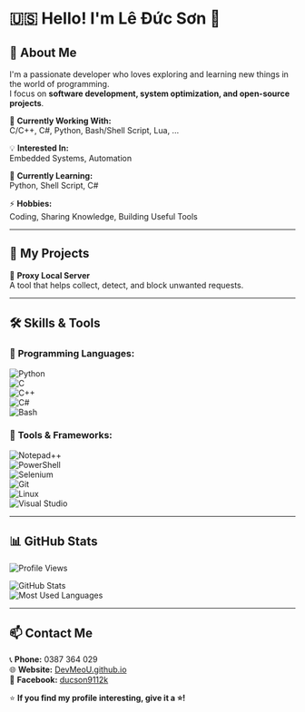 # 🇺🇸 Hello! I'm Lê Đức Sơn 👋  

## 🚀 About Me  
I'm a passionate developer who loves exploring and learning new things in the world of programming.  
I focus on **software development, system optimization, and open-source projects**.  

🔭 **Currently Working With:**  
C/C++, C#, Python, Bash/Shell Script, Lua, ...  

💡 **Interested In:**  
Embedded Systems, Automation  

🌱 **Currently Learning:**  
Python, Shell Script, C#  

⚡ **Hobbies:**  
Coding, Sharing Knowledge, Building Useful Tools  

---

## 💼 My Projects  
🔹 **Proxy Local Server**  
A tool that helps collect, detect, and block unwanted requests.  

---

## 🛠 Skills & Tools  
### 🔹 **Programming Languages:**  
![Python](https://img.shields.io/badge/-Python-3776AB?logo=python&logoColor=white&style=flat)  
![C](https://img.shields.io/badge/-C-A8B9CC?logo=c&logoColor=white&style=flat)  
![C++](https://img.shields.io/badge/-C++-00599C?logo=c%2B%2B&logoColor=white&style=flat)  
![C#](https://img.shields.io/badge/-C%23-239120?logo=c-sharp&logoColor=white&style=flat)  
![Bash](https://img.shields.io/badge/-Bash-4EAA25?logo=gnu-bash&logoColor=white&style=flat)  

### 🔹 **Tools & Frameworks:**  
![Notepad++](https://img.shields.io/badge/-Notepad++-90E59A?logo=notepad%2B%2B&logoColor=white&style=flat)  
![PowerShell](https://img.shields.io/badge/-PowerShell-5391FE?logo=powershell&logoColor=white&style=flat)  
![Selenium](https://img.shields.io/badge/-Selenium-43B02A?logo=selenium&logoColor=white&style=flat)  
![Git](https://img.shields.io/badge/-Git-F05032?logo=git&logoColor=white&style=flat)  
![Linux](https://img.shields.io/badge/-Linux-FCC624?logo=linux&logoColor=black&style=flat)  
![Visual Studio](https://img.shields.io/badge/-Visual%20Studio-5C2D91?logo=visual-studio&logoColor=white&style=flat)  

---

## 📊 GitHub Stats  
![Profile Views](https://komarev.com/ghpvc/?username=DevMeoU&label=Profile%20Views&color=blue&style=flat)  

![GitHub Stats](https://github-readme-stats.vercel.app/api?username=DevMeoU&show_icons=true&theme=radical)  
![Most Used Languages](https://github-readme-stats.vercel.app/api/top-langs/?username=DevMeoU&layout=compact&theme=radical)  

---

## 📫 Contact Me  
📞 **Phone:** 0387 364 029  
🌐 **Website:** [DevMeoU.github.io]([https://DevMeoU.github.io/ducson9112k])  
📌 **Facebook:** [ducson9112k](https://www.facebook.com/ducson9112k)  

⭐ **If you find my profile interesting, give it a ⭐!**  
